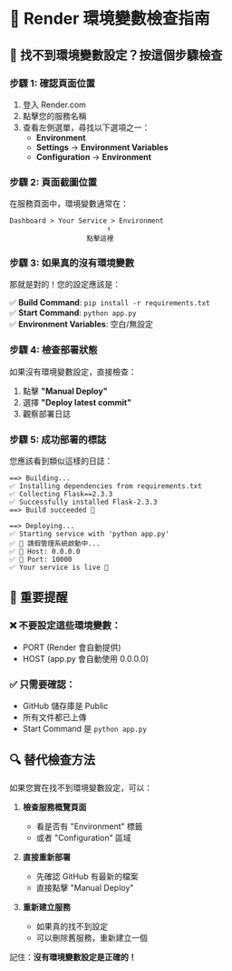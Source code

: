 # 🔧 Render 環境變數檢查指南

## 📍 **找不到環境變數設定？按這個步驟檢查**

### **步驟 1: 確認頁面位置**
1. 登入 Render.com
2. 點擊您的服務名稱
3. 查看左側選單，尋找以下選項之一：
   - **Environment** 
   - **Settings** → **Environment Variables**
   - **Configuration** → **Environment**

### **步驟 2: 頁面截圖位置**
在服務頁面中，環境變數通常在：
```
Dashboard > Your Service > Environment
                        ↑
                   點擊這裡
```

### **步驟 3: 如果真的沒有環境變數**
那就是對的！您的設定應該是：

✅ **Build Command**: `pip install -r requirements.txt`  
✅ **Start Command**: `python app.py`  
✅ **Environment Variables**: 空白/無設定  

### **步驟 4: 檢查部署狀態**
如果沒有環境變數設定，直接檢查：
1. 點擊 **"Manual Deploy"**
2. 選擇 **"Deploy latest commit"**
3. 觀察部署日誌

### **步驟 5: 成功部署的標誌**
您應該看到類似這樣的日誌：
```
==> Building...
✅ Installing dependencies from requirements.txt
✅ Collecting Flask==2.3.3
✅ Successfully installed Flask-2.3.3
==> Build succeeded 🎉

==> Deploying...  
✅ Starting service with 'python app.py'
✅ 🚀 請假管理系統啟動中...
✅ 📍 Host: 0.0.0.0
✅ 🔌 Port: 10000
✅ Your service is live 🎉
```

## 🚨 **重要提醒**

### ❌ **不要設定這些環境變數：**
- PORT (Render 會自動提供)
- HOST (app.py 會自動使用 0.0.0.0)

### ✅ **只需要確認：**
- GitHub 儲存庫是 Public
- 所有文件都已上傳
- Start Command 是 `python app.py`

## 🔍 **替代檢查方法**

如果您實在找不到環境變數設定，可以：

1. **檢查服務概覽頁面**
   - 看是否有 "Environment" 標籤
   - 或者 "Configuration" 區域

2. **直接重新部署**
   - 先確認 GitHub 有最新的檔案
   - 直接點擊 "Manual Deploy"

3. **重新建立服務**
   - 如果真的找不到設定
   - 可以刪除舊服務，重新建立一個

記住：**沒有環境變數設定是正確的！**
